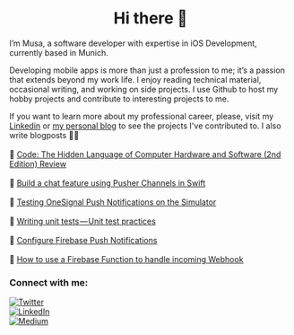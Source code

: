 <h1 align="center">Hi there 👋</h1>

I’m Musa, a software developer with expertise in iOS Development, currently based in Munich.

Developing mobile apps is more than just a profession to me; it’s a passion that extends beyond my work life. I enjoy reading technical material, occasional writing, and working on side projects. I use Github to host my hobby projects and contribute to interesting projects to me.

If you want to learn more about my professional career, please, visit my [Linkedin](https://www.linkedin.com/in/musakokcen/) or [my personal blog](https://musakokcen.github.io/projects/) to see the projects I've contributed to.
I also write blogposts ✍🏻 
<br/><br>📖 [Code: The Hidden Language of Computer Hardware and Software (2nd Edition) Review](https://medium.com/@musakokcen/code-the-hidden-language-of-computer-hardware-and-software-2nd-edition-review-d250b5b73b61)
<br/><br>📖 [Build a chat feature using Pusher Channels in Swift](https://medium.com/plus-minus-one/build-a-chat-feature-using-pusher-channels-in-swift-f0f7e9ae409f)
<br/><br>📖 [Testing OneSignal Push Notifications on the Simulator](https://medium.com/plus-minus-one/testing-onesignal-push-notifications-on-the-simulator-ee23ceb1e9f1)
<br/><br>📖 [Writing unit tests — Unit test practices](https://medium.com/plus-minus-one/how-do-we-implement-unit-tests-unit-test-practices-cc5f8761bfec)
<br/><br>📖 [Configure Firebase Push Notifications](https://medium.com/plus-minus-one/configure-firebase-push-notification-f0e9f035c81b)
<br/><br>📖 [How to use a Firebase Function to handle incoming Webhook](https://medium.com/plus-minus-one/how-to-use-a-firebase-function-to-handle-incoming-webhook-91760e0fcc94)



<h3 align="left">Connect with me:</h3>
<a href="https://twitter.com/musakkcn" target="_blank"><img alt="Twitter" src="https://img.shields.io/badge/Twitter-%23ffffff.svg?&style=for-the-badge&logo=twitter" /></a><br/>
<a href="https://www.linkedin.com/in/musakokcen/" target="_blank"><img alt="LinkedIn" src="https://img.shields.io/badge/Linkedin-%23ffffff.svg?&style=for-the-badge&logo=linkedin&logoColor=rgb(10,102,194)" /></a><br/>
<a href="https://medium.com/@musakokcen" target="_blank"><img alt="Medium" src="https://img.shields.io/badge/Medium-%23ffffff.svg?&style=for-the-badge&logo=medium&logoColor=black" /></a>
</p>
